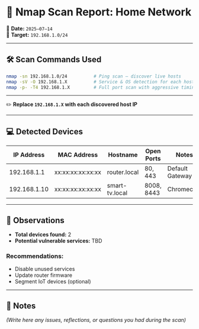 # 🧠 Nmap Scan Report: Home Network

📅 **Date:** `2025–07–14`  
📍 **Target:** `192.168.1.0/24`

---

## 🛠️ Scan Commands Used

```bash
nmap -sn 192.168.1.0/24          # Ping scan — discover live hosts
nmap -sV -O 192.168.1.X          # Service & OS detection for each host
nmap -p- -T4 192.168.1.X         # Full port scan with aggressive timing
```

---

✏️ **Replace `192.168.1.X` with each discovered host IP**

---

## 💻 Detected Devices

| IP Address    | MAC Address         | Hostname         | Open Ports   | Notes            |
|---------------|---------------------|------------------|--------------|------------------|
| 192.168.1.1   | xx:xx:xx:xx:xx:xx   | router.local     | 80, 443      | Default Gateway  |
| 192.168.1.10  | xx:xx:xx:xx:xx:xx   | smart-tv.local   | 8008, 8443   | Chromecast       |

---

## 📌 Observations

- **Total devices found:** 2  
- **Potential vulnerable services:** TBD

### Recommendations:

- Disable unused services  
- Update router firmware  
- Segment IoT devices (optional)

---

## 🧩 Notes

_(Write here any issues, reflections, or questions you had during the scan)_
